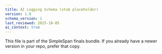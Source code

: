 ```yaml
---
title: AI Logging Schema (stub placeholder)
version: 1.0
schema_version: 1
last_reviewed: 2025-10-05
ai_context: true
---
```


This file is part of the SimpleSpan finals bundle. If you already have a newer version in your repo, prefer that copy.

